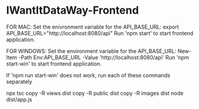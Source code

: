 # IWantItDataWay-Frontend
FOR MAC:
Set the enivronment variable for the API_BASE_URL:
export API_BASE_URL="http://localhost:8080/api"
Run 'npm start' to start frontend application.

FOR WINDOWS:
Set the environment variable for the API_BASE_URL:
New-Item -Path Env:API_BASE_URL -Value 'http://localhost:8080/api'
Run 'npm start-win' to start frontend application.

If 'npm run start-win' does not work, run each of these commands separately

npx tsc
copy -R views dist 
copy -R public dist
copy -R images dist
node dist/app.js